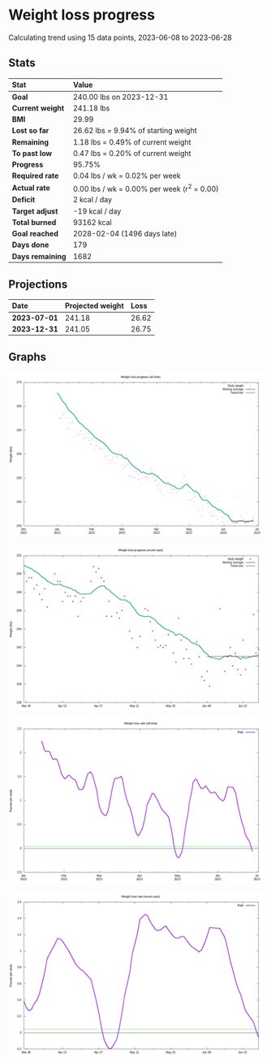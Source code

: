 # Weight loss progress

Calculating trend using 15 data points, 2023-06-08 to 2023-06-28

## Stats

Stat|Value
:-|:-
**Goal**|240.00 lbs on 2023-12-31
**Current weight**|241.18 lbs
**BMI**|29.99
**Lost so far**|26.62 lbs =  9.94% of starting weight
**Remaining**|1.18 lbs =  0.49% of current  weight
**To past low**|0.47 lbs =  0.20% of current  weight
**Progress**|95.75%
**Required rate**|0.04 lbs / wk = 0.02% per week
**Actual rate**|0.00 lbs / wk = 0.00% per week  (r<sup>2</sup> = 0.00)
**Deficit**|2 kcal / day
**Target adjust**|-19 kcal / day
**Total burned**|93162 kcal
**Goal reached**|2028-02-04 (1496 days late)
**Days done**|179
**Days remaining**|1682

## Projections

Date|Projected weight|Loss
:-|:-|:-
**2023-07-01**|241.18|26.62
**2023-12-31**|241.05|26.75

## Graphs

![](weight-graph-alltime.png)

![](weight-graph-recent.png)

![](rate-graph-alltime.png)

![](rate-graph-recent.png)
